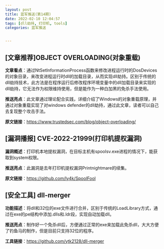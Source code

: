 ```yaml
---
layout: post
title: 蓝军推送(第14期)
date: 2022-02-10 12:04:57
tags: [dll劫持, 打印机, tools]
categories: 蓝军推送


---
```


## [文章推荐]OBJECT OVERLOADING(对象重载)

**文章看点**：通过NtSetInformationProcess函数来修改进程运行时的DosDevices的对象目录，来改变进程运行时dll的加载目录，从而实现dll劫持。区别于传统的dll劫持技术，此方法是在程序运行后修改程序环境变量中的dll加载目录来实现的dll劫持，它无法作为权限维持使用，但是能作为一种白加黑的免杀手法使用。

**推送亮点**：此文章通过理论配合实践，详细介绍了Windows的对象重载原理，并通过对象重载实现了对windows defender的dll劫持，通过此文章，读者可以自己去复现整个攻击手法。

**原文链接**：https://www.trustedsec.com/blog/object-overloading/

## [漏洞播报] CVE-2022-21999(打印机提权漏洞)

**漏洞概述**：打印机本地提权漏洞，在目标主机有spoolsv.exe进程的情况下，能获取到system权限。

**推送亮点**：此漏洞是去年打印机提权漏洞Printnightmare的续集。

**原文链接**：https://github.com/ly4k/SpoolFool

## [安全工具] dll-merger

**功能描述**：将dll和32位的exe文件进行合并，区别于传统的LoadLibrary方式，通过在exe的pe结构中添加.dlls和.ldr段，实现自动加载dll。

**推送亮点**：制作好一个免杀dll后，方便通过正常的exe来加载此免杀dll，大大方便了钓鱼马的制作，但是目前只支持32位的程序。

**工具链接**：https://github.com/ytk2128/dll-merger


